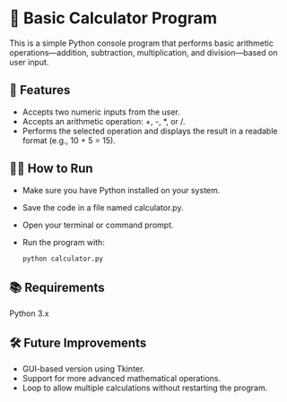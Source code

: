 # 🧮 Basic Calculator Program

This is a simple Python console program that performs basic arithmetic operations—addition, subtraction, multiplication, and division—based on user input.

## 🚀 Features

- Accepts two numeric inputs from the user.
- Accepts an arithmetic operation: +, -, *, or /.
- Performs the selected operation and displays the result in a readable format (e.g., 10 + 5 = 15).

## 🧑‍💻 How to Run
- Make sure you have Python installed on your system.

- Save the code in a file named calculator.py.

- Open your terminal or command prompt.

- Run the program with:
  ```bash
  python calculator.py
  ```
## 📚 Requirements
Python 3.x

## 🛠 Future Improvements
- GUI-based version using Tkinter.
- Support for more advanced mathematical operations.
- Loop to allow multiple calculations without restarting the program.